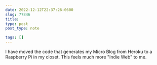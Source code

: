 ```yaml
---
date: 2022-12-12T22:37:26-0600
slug: 77846
title: 
type: post
post_type: note

tags: []
---
```

I have moved the code that generates my Micro Blog from Heroku to a Raspberry Pi in my closet. This feels much more "Indie Web" to me.



